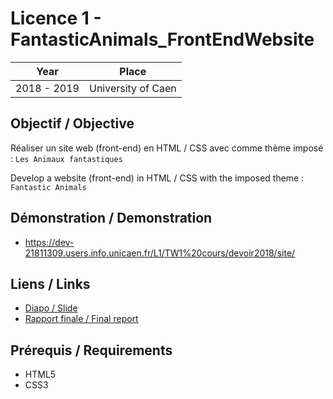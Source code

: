 # Licence 1 - FantasticAnimals_FrontEndWebsite

| Year        | Place              |
| ----------- | ------------------ |
| 2018 - 2019 | University of Caen |

## Objectif / Objective

Réaliser un site web (front-end) en HTML / CSS avec comme thème imposé : `Les Animaux fantastiques`

Develop a website (front-end) in HTML / CSS with the imposed theme : `Fantastic Animals`

## Démonstration / Demonstration

- https://dev-21811309.users.info.unicaen.fr/L1/TW1%20cours/devoir2018/site/

## Liens / Links

- [Diapo / Slide](Diapo.pdf)
- [Rapport finale / Final report](Rapport.pdf)

## Prérequis / Requirements

- HTML5
- CSS3

